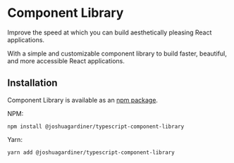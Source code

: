 # Component Library

Improve the speed at which you can build aesthetically pleasing React applications.

With a simple and customizable component library to build faster, beautiful, and more accessible React applications.

## Installation

Component Library is available as an [npm package](https://www.npmjs.com/package/@joshuagardiner/typescript-component-library).

NPM:

```
npm install @joshuagardiner/typescript-component-library
```

Yarn:

```
yarn add @joshuagardiner/typescript-component-library
```
